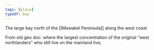 ```yaml
---
tags: [place]
typeOf: bay
---
```


The large bay north of the [[Mawakel Peninsula]] along the west coast

From old geo doc: where the largest concentration of the original “west northlanders” who still live on the mainland live;
